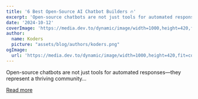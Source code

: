 ```yaml
---
title: '6 Best Open-Source AI Chatbot Builders 🔥'
excerpt: 'Open-source chatbots are not just tools for automated responses—they represent a thriving community...'
date: '2024-10-12'
coverImage: 'https://media.dev.to/dynamic/image/width=1000,height=420,fit=cover,gravity=auto,format=auto/https%3A%2F%2Fdev-to-uploads.s3.amazonaws.com%2Fuploads%2Farticles%2Fwcdysf65wvw1z6w2q7vc.png'
author:
  name: Koders
  picture: "assets/blog/authors/koders.png"
ogImage:
  url: 'https://media.dev.to/dynamic/image/width=1000,height=420,fit=cover,gravity=auto,format=auto/https%3A%2F%2Fdev-to-uploads.s3.amazonaws.com%2Fuploads%2Farticles%2Fwcdysf65wvw1z6w2q7vc.png'
---
```


Open-source chatbots are not just tools for automated responses—they represent a thriving community...

[Read more](https://dev.to/marrouchi/6-best-open-source-ai-chatbot-builder-29jk)
